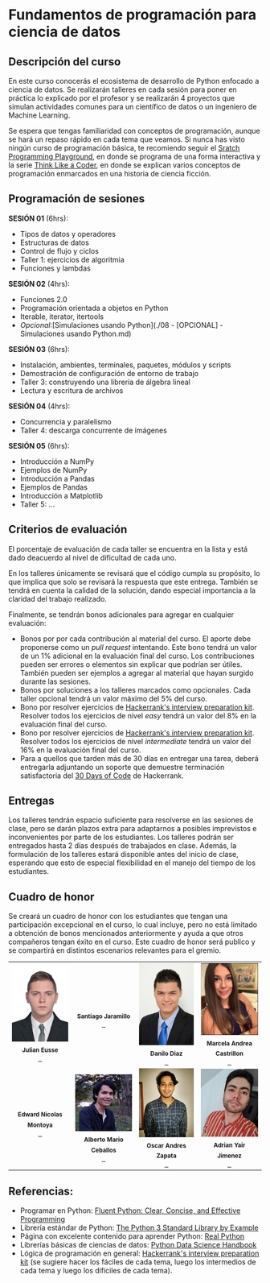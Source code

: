 # Fundamentos de programación para ciencia de datos

## Descripción del curso

En este curso conocerás el ecosistema de desarrollo de Python enfocado a ciencia de datos. Se realizarán talleres en cada sesión para poner en práctica lo explicado por el profesor y se realizarán 4 proyectos que simulan actividades comunes para un científico de datos o un ingeniero de Machine Learning.

Se espera que tengas familiaridad con conceptos de programación, aunque se hará un repaso rápido en cada tema que veamos. Si nunca has visto ningún curso de programación básica, te recomiendo seguir el [Sratch Programming Playground](https://inventwithscratch.com/book/), en donde se programa de una forma interactiva y la serie [Think Like a Coder](https://www.youtube.com/playlist?list=PLJicmE8fK0EgogMqDYMgcADT1j5b911or), en donde se explican varios conceptos de programación enmarcados en una historia de ciencia ficción. 

## Programación de sesiones

**SESIÓN 01** (6hrs):
  - Tipos de datos y operadores
  - Estructuras de datos
  - Control de flujo y ciclos
  - Taller 1: ejercicios de algoritmia
  - Funciones y lambdas

**SESIÓN 02** (4hrs):
  - Funciones 2.0
  - Programación orientada a objetos en Python
  - Iterable, iterator, itertools
  - *Opcional*:[Simulaciones usando Python](./08 - [OPCIONAL] - Simulaciones usando Python.md) 
  
**SESIÓN 03** (6hrs):
  - Instalación, ambientes, terminales, paquetes, módulos y scripts
  - Demostración de configuración de entorno de trabajo
  - Taller 3: construyendo una librería de álgebra lineal 
  - Lectura y escritura de archivos
  
**SESIÓN 04** (4hrs):
  - Concurrencia y paralelismo
  - Taller 4: descarga concurrente de imágenes
  
**SESIÓN 05** (6hrs):
  - Introducción a NumPy
  - Ejemplos de NumPy
  - Introducción a Pandas
  - Ejemplos de Pandas
  - Introducción a Matplotlib
  - Taller 5: ...

## Criterios de evaluación

El porcentaje de evaluación de cada taller se encuentra en la lista y está dado deacuerdo al nivel de dificultad de cada uno. 

En los talleres únicamente se revisará que el código cumpla su propósito, lo que implica que solo se revisará la respuesta que este entrega. También se tendrá en cuenta la calidad de la solución, dando especial importancia a la claridad del trabajo realizado.

Finalmente, se tendrán bonos adicionales para agregar en cualquier evaluación:

- Bonos por por cada contribución al material del curso. El aporte debe proponerse como un *pull request* intentando. Este bono tendrá un valor de un 1% adicional en la evaluación final del curso. Los contribuciones pueden ser errores o elementos sin explicar que podrían ser útiles. También pueden ser ejemplos a agregar al material que hayan surgido durante las sesiones.
- Bonos por soluciones a los talleres marcados como opcionales. Cada taller opcional tendrá un valor máximo del 5% del curso. 
- Bono por resolver ejercicios de [Hackerrank's interview preparation kit](https://www.hackerrank.com/interview/interview-preparation-kit). Resolver todos los ejercicios de nivel *easy* tendrá un valor del 8% en la evaluación final del curso.
- Bono por resolver ejercicios de [Hackerrank's interview preparation kit](https://www.hackerrank.com/interview/interview-preparation-kit). Resolver todos los ejercicios de nivel *intermediate*  tendrá un valor del 16% en la evaluación final del curso.
- Para a quellos que tarden más de 30 días en entregar una tarea, deberá entregarla adjuntando un soporte que demuestre terminación satisfactoria del [30 Days of Code](https://www.hackerrank.com/domains/tutorials/30-days-of-code) de Hackerrank.

## Entregas

Los talleres tendrán espacio suficiente para resolverse en las sesiones de clase, pero se darán plazos extra para adaptarnos a posibles imprevistos e inconvenientes por parte de los estudiantes. Los talleres podrán ser entregados hasta 2 días después de trabajados en clase. Además, la formulación de los talleres estará disponible antes del inicio de clase, esperando que esto de especial flexibilidad en el manejo del tiempo de los estudiantes.

## Cuadro de honor

Se creará un cuadro de honor con los estudiantes que tengan una participación excepcional en el curso, lo cual incluye, pero no está limitado a obtención de bonos mencionados anteriormente y ayuda a que otros compañeros tengan éxito en el curso. Este cuadro de honor será publico y se compartirá en distintos escenarios relevantes para el gremio.


<table>
  <tr>
    <td align="center"><img src="images/foto.jpg" width="150px;" alt=""/><br />
    <sub><b>Julian Eusse</b></sub></a><br />
    <a href="https://github.com/jeussej"><img src="https://www.iconsdb.com/icons/preview/icon-sets/web-2-blue-2/github-6-xxl.png" width="25px;" alt="" >
    <a href="https://www.linkedin.com/in/julian-andres-eusse-jaramillo-104547165/"><img src="http://files.softicons.com/download/social-media-icons/free-social-media-icons-by-uiconstock/png/256x256/Linkedin-Icon.png" width="25px;" alt="" >
    <a href="jeussej@gmail.com"><img src="https://yakimaymca.org/wp-content/uploads/2017/08/Mail-letter-icon-blue-300x300.png" width="25px;" alt="" >
    </td>
    <td align="center"><img src="images/72226583_10217324853005911_2627347781202739200_o - Santiago Jaramillo González.jpg" width="150px;" alt=""/><br />
    <sub><b>Santiago Jaramillo</b></sub></a><br />
    <a href="https://github.com/santyjara"><img src="https://www.iconsdb.com/icons/preview/icon-sets/web-2-blue-2/github-6-xxl.png" width="25px;" alt="" >
    <a href="https://www.linkedin.com/in/santiago-jaramillo-gonzalez/"><img src="http://files.softicons.com/download/social-media-icons/free-social-media-icons-by-uiconstock/png/256x256/Linkedin-Icon.png" width="25px;" alt="" >
    <a href="san_jara@outlook.com"><img src="https://yakimaymca.org/wp-content/uploads/2017/08/Mail-letter-icon-blue-300x300.png" width="25px;" alt="" >
    </td>
    <td align="center"><img src="images/Foto_perfil - danilo diaz.jpg" width="150px;" alt=""/><br />
    <sub><b>Danilo Diaz</b></sub></a><br />
    <a href="https://github.com/NILodio"><img src="https://www.iconsdb.com/icons/preview/icon-sets/web-2-blue-2/github-6-xxl.png" width="25px;" alt="" >
    <a href="https://www.linkedin.com/in/danilo-diaz/"><img src="http://files.softicons.com/download/social-media-icons/free-social-media-icons-by-uiconstock/png/256x256/Linkedin-Icon.png" width="25px;" alt="" >
    <a href="ddiazva13@gmail.com"><img src="https://yakimaymca.org/wp-content/uploads/2017/08/Mail-letter-icon-blue-300x300.png" width="25px;" alt="" >
    </td>
    <td align="center"><img src="images/Marcela.JPG" width="150px;" alt=""/><br />
    <sub><b>Marcela Andrea Castrillon</b></sub></a><br />
    <a href="https://github.com/andreacastrillon"><img src="https://www.iconsdb.com/icons/preview/icon-sets/web-2-blue-2/github-6-xxl.png" width="25px;" alt="" >
    <a href="https://www.linkedin.com/in/andrea-castrillon-buitrago-232808145/"><img src="http://files.softicons.com/download/social-media-icons/free-social-media-icons-by-uiconstock/png/256x256/Linkedin-Icon.png" width="25px;" alt="" >
    <a href="andreitacastrillon92@gmail.com"><img src="https://yakimaymca.org/wp-content/uploads/2017/08/Mail-letter-icon-blue-300x300.png" width="25px;" alt="" >
    </td>
    </tr>
  <tr>  
  <td align="center"><img src="images/download - Desarrollo 2 Gestión Informatica Universidad de Antioquia.png" width="150px;" alt=""/><br />
    <sub><b>Edward Nicolas Montoya</b></sub></a><br />
    <a href="https://github.com/nicolasmontoya"><img src="https://www.iconsdb.com/icons/preview/icon-sets/web-2-blue-2/github-6-xxl.png" width="25px;" alt="" >
    <a href="https://www.linkedin.com/in/nicolas-montoya/"><img src="http://files.softicons.com/download/social-media-icons/free-social-media-icons-by-uiconstock/png/256x256/Linkedin-Icon.png" width="25px;" alt="" >
    <a href="edward.montoya@udea.edu.co"><img src="https://yakimaymca.org/wp-content/uploads/2017/08/Mail-letter-icon-blue-300x300.png" width="25px;" alt="" >
    </td>
     <td align="center"><img src="images/AlbertoCeballos - Alberto Mario Ceballos Arroyo.jpg" width="150px;" alt=""/><br />
    <sub><b>Alberto Mario Ceballos</b></sub></a><br />
    <a href="https://github.com/alceballosa"><img src="https://www.iconsdb.com/icons/preview/icon-sets/web-2-blue-2/github-6-xxl.png" width="25px;" alt="" >
    <a href="https://www.linkedin.com/in/alberto-mario-ceballos-arroyo-68120913a/"><img src="http://files.softicons.com/download/social-media-icons/free-social-media-icons-by-uiconstock/png/256x256/Linkedin-Icon.png" width="25px;" alt="" >
    <a href="albertom.ceballos@udea.edu.co"><img src="https://yakimaymca.org/wp-content/uploads/2017/08/Mail-letter-icon-blue-300x300.png" width="25px;" alt="" >
    </td>
    <td align="center"><img src="images/c02a26e8-bd23-4c66-8f70-3e9b91707fe5 - ÓSCAR ANDRÉS ZAPATA RIVERA.jpg" width="150px;" alt=""/><br />
    <sub><b>Oscar Andres Zapata</b></sub></a><br />
    <a href="https://github.com/andreszr"><img src="https://www.iconsdb.com/icons/preview/icon-sets/web-2-blue-2/github-6-xxl.png" width="25px;" alt="" >
    <a href="https://www.linkedin.com/in/oscar-zapata/"><img src="http://files.softicons.com/download/social-media-icons/free-social-media-icons-by-uiconstock/png/256x256/Linkedin-Icon.png" width="25px;" alt="" >
    <a href="oandreszr@gmail.com"><img src="https://yakimaymca.org/wp-content/uploads/2017/08/Mail-letter-icon-blue-300x300.png" width="25px;" alt="" >
    </td>
    <td align="center"><img src="images/IMG_20200531_132026 - copia - Adrian Jimenez.jpg" width="150px;" alt=""/><br />
    <sub><b>Adrian Yair Jimenez</b></sub></a><br />
    <a href="https://github.com/adrianx30"><img src="https://www.iconsdb.com/icons/preview/icon-sets/web-2-blue-2/github-6-xxl.png" width="25px;" alt="" >
    <a href="https://www.linkedin.com/in/ajimenezc30/"><img src="http://files.softicons.com/download/social-media-icons/free-social-media-icons-by-uiconstock/png/256x256/Linkedin-Icon.png" width="25px;" alt="" >
    <a href="adrianx30@gmail.com"><img src="https://yakimaymca.org/wp-content/uploads/2017/08/Mail-letter-icon-blue-300x300.png" width="25px;" alt="" >
    </td>
    </tr>   
</table>


<!-- ALL-CONTRIBUTORS-LIST:START - Do not remove or modify this section -->
<!-- prettier-ignore-start -->
<!-- markdownlint-disable -->

## Referencias:
- Programar en Python: [Fluent Python: Clear, Concise, and Effective Programming](https://www.amazon.com/Fluent-Python-Concise-Effective-Programming/dp/1491946008/ref=pd_bxgy_img_3/139-6103944-8306009?_encoding=UTF8&pd_rd_i=1491946008&pd_rd_r=68fa3836-cfa5-48e7-a573-dc837d1faf10&pd_rd_w=ajpng&pd_rd_wg=jljLn&pf_rd_p=4e3f7fc3-00c8-46a6-a4db-8457e6319578&pf_rd_r=B3EBWN4RVD9V4CM8EF88&psc=1&refRID=B3EBWN4RVD9V4CM8EF88)
- Librería estándar de Python: [The Python 3 Standard Library by Example](https://www.amazon.com/Python-Standard-Library-Example-Developers/dp/0134291050/ref=pd_lpo_14_t_0/139-6103944-8306009?_encoding=UTF8&pd_rd_i=0134291050&pd_rd_r=aa5b71e8-17d2-487e-994f-ed88e19ceb0c&pd_rd_w=9p0cS&pd_rd_wg=y2QUS&pf_rd_p=7b36d496-f366-4631-94d3-61b87b52511b&pf_rd_r=WVDQSM5SPV06PXS4ZJY2&psc=1&refRID=WVDQSM5SPV06PXS4ZJY2)
- Página con excelente contenido para aprender Python: [Real Python](https://realpython.com/)
- Librerías básicas de ciencias de datos: [Python Data Science Handbook](https://jakevdp.github.io/PythonDataScienceHandbook/)
- Lógica de programación en general: [Hackerrank's interview preparation kit](https://www.hackerrank.com/interview/interview-preparation-kit) (se sugiere hacer los fáciles de cada tema, luego los intermedios de cada tema y luego los difíciles de cada tema). 
